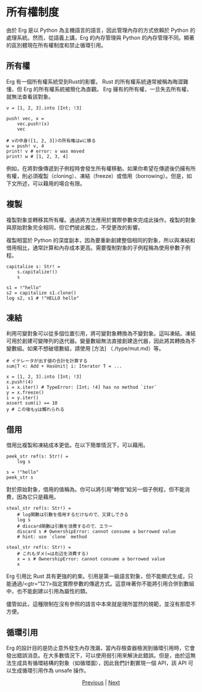 # 所有權制度

由於 Erg 是以 Python 為主機語言的語言，因此管理內存的方式依賴於 Python 的處理系統。然而，從語義上講，Erg 的內存管理與 Python 的內存管理不同。顯著的區別體現在所有權制度和禁止循環引用。

## 所有權

Erg 有一個所有權系統受到Rust的影響。 Rust 的所有權系統通常被稱為晦澀難懂，但 Erg 的所有權系統被簡化為直觀。 Erg 擁有的所有權，一旦失去所有權，就無法查看該對象。


```erg
v = [1, 2, 3].into [Int; !3]

push! vec, x =
    vec.push!(x)
    vec

# vの中身([1, 2, 3])の所有権はwに移る
w = push! v, 4
print! v # error: v was moved
print! w # [1, 2, 3, 4]
```

例如，在將對像傳遞到子例程時會發生所有權移動。如果你希望在傳遞後仍擁有所有權，則必須複製（cloning）、凍結（freeze）或借用（borrowing）。但是，如下文所述，可以藉用的場合有限。

## 複製

複製對象並轉移其所有權。通過將方法應用於實際參數來完成此操作。複製的對象與原始對象完全相同，但它們彼此獨立，不受更改的影響。

複製相當於 Python 的深度副本，因為要重新創建整個相同的對象，所以與凍結和借用相比，通常計算和內存成本更高。需要復制對象的子例程稱為使用參數子例程。


```erg
capitalize s: Str! =
    s.capitalize!()
    s

s1 = !"hello"
s2 = capitalize s1.clone()
log s2, s1 # !"HELLO hello"
```

## 凍結

利用可變對象可以從多個位置引用，將可變對象轉換為不變對象。這叫凍結。凍結可用於創建可變陣列的迭代器。變量數組無法直接創建迭代器，因此將其轉換為不變數組。如果不想破壞數組，請使用 [方法] （./type/mut.md）等。


```erg
# イテレータが出す値の合計を計算する
sum|T <: Add + HasUnit| i: Iterator T = ...

x = [1, 2, 3].into [Int; !3]
x.push!(4)
i = x.iter() # TypeError: [Int; !4] has no method `iter`
y = x.freeze()
i = y.iter()
assert sum(i) == 10
y # この後もyは觸れられる
```

## 借用

借用比複製和凍結成本更低。在以下簡單情況下，可以藉用。


```erg
peek_str ref(s: Str!) =
    log s

s = !"hello"
peek_str s
```

對於原始對象，借用的值稱為。你可以將引用“轉借”給另一個子例程，但不能消費，因為它只是藉用。


```erg
steal_str ref(s: Str!) =
    # log関數は引數を借用するだけなので、又貸しできる
    log s
    # discard関數は引數を消費するので、エラー
    discard s # OwnershipError: cannot consume a borrowed value
    # hint: use `clone` method
```


```erg
steal_str ref(s: Str!) =
    # これもダメ(=は右辺を消費する)
    x = s # OwnershipError: cannot consume a borrowed value
    x
```

Erg 引用比 Rust 具有更強的約束。引用是第一級語言對象，但不能顯式生成，只能通過/<gtr=“12”/>指定實際參數的傳遞方式。這意味著你不能將引用合併到數組中，也不能創建以引用為屬性的類。

儘管如此，這種限制在沒有參照的語言中本來就是理所當然的規範，並沒有那麼不方便。

## 循環引用

Erg 的設計目的是防止意外發生內存洩漏，當內存檢查器檢測到循環引用時，它會發出錯誤消息。在大多數情況下，可以使用弱引用來解決此錯誤。但是，由於這無法生成具有循環結構的對象（如循環圖），因此我們計劃實現一個 API，該 API 可以生成循環引用作為 unsafe 操作。

<p align='center'>
    <a href='./17_mutability.md'>Previous</a> | <a href='./19_visibility.md'>Next</a>
</p>